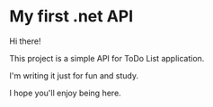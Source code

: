 # My first .net API

Hi there!

This project is a simple API for ToDo List application.

I'm writing it just for fun and study.

I hope you'll enjoy being here.
